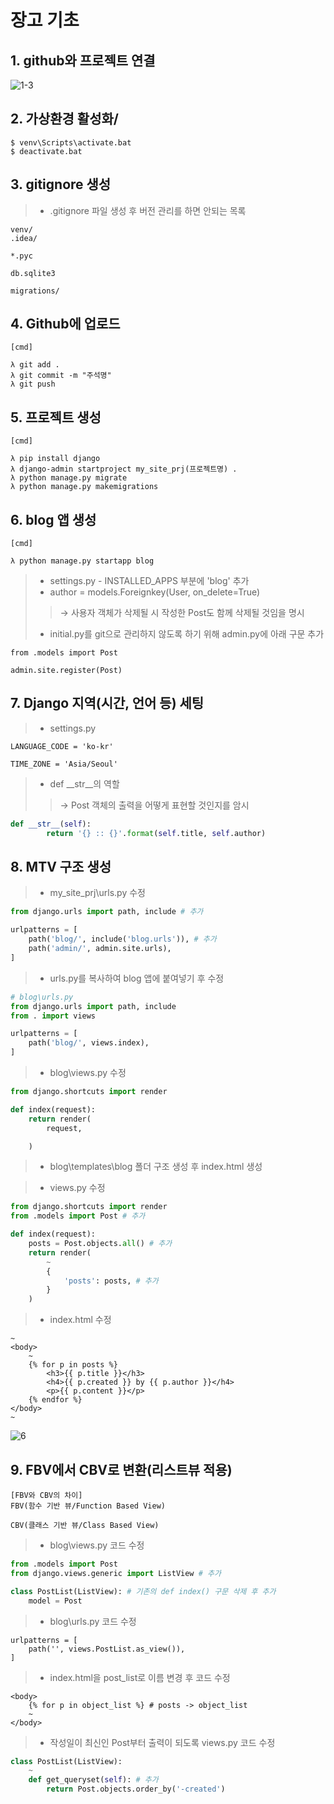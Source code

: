 # 장고 기초
## 1. github와 프로젝트 연결
![1-3](https://user-images.githubusercontent.com/48504392/95469882-158c9080-09bb-11eb-9d10-06cc7ccd5978.png)

## 2. 가상환경 활성화/
~~~
$ venv\Scripts\activate.bat
$ deactivate.bat
~~~

## 3. gitignore 생성
> - .gitignore 파일 생성 후 버전 관리를 하면 안되는 목록 
~~~
venv/
.idea/

*.pyc

db.sqlite3

migrations/
~~~

## 4. Github에 업로드
~~~
[cmd]

λ git add .
λ git commit -m "주석명"
λ git push
~~~

## 5. 프로젝트 생성
~~~
[cmd]

λ pip install django
λ django-admin startproject my_site_prj(프로젝트명) .
λ python manage.py migrate
λ python manage.py makemigrations 
~~~

## 6. blog 앱 생성
~~~
[cmd]

λ python manage.py startapp blog
~~~
> - settings.py - INSTALLED_APPS 부분에 'blog' 추가  
> - author = models.Foreignkey(User, on_delete=True)  
>> → 사용자 객체가 삭제될 시 작성한 Post도 함께 삭제될 것임을 명시  
> - initial.py를 git으로 관리하지 않도록 하기 위해 admin.py에 아래 구문 추가  
~~~
from .models import Post

admin.site.register(Post)
~~~

## 7. Django 지역(시간, 언어 등) 세팅
> - settings.py
~~~
LANGUAGE_CODE = 'ko-kr'

TIME_ZONE = 'Asia/Seoul'
~~~
> - def __str__의 역할  
>> → Post 객체의 출력을 어떻게 표현할 것인지를 암시  
~~~python
def __str__(self):
        return '{} :: {}'.format(self.title, self.author)
~~~

## 8. MTV 구조 생성
> - my_site_prj\urls.py 수정
~~~python
from django.urls import path, include # 추가

urlpatterns = [
    path('blog/', include('blog.urls')), # 추가
    path('admin/', admin.site.urls),
]
~~~
> - urls.py를 복사하여 blog 앱에 붙여넣기 후 수정
~~~python
# blog\urls.py
from django.urls import path, include
from . import views

urlpatterns = [
    path('blog/', views.index),
]
~~~
> - blog\views.py 수정  
~~~python
from django.shortcuts import render

def index(request):
    return render(
        request,

    )
~~~
> - blog\templates\blog 폴더 구조 생성 후 index.html 생성  

> - views.py 수정  
~~~python
from django.shortcuts import render
from .models import Post # 추가

def index(request):
    posts = Post.objects.all() # 추가
    return render(
        ~
        {
            'posts': posts, # 추가
        }
    )
~~~

> - index.html 수정  
~~~
~
<body>
    ~
    {% for p in posts %}
        <h3>{{ p.title }}</h3>
        <h4>{{ p.created }} by {{ p.author }}</h4>
        <p>{{ p.content }}</p>
    {% endfor %}
</body>
~
~~~
![6](https://user-images.githubusercontent.com/48504392/79460629-0e01b580-8030-11ea-8cfb-b2706fb8dfc7.png)  

## 9. FBV에서 CBV로 변환(리스트뷰 적용)  
~~~
[FBV와 CBV의 차이]
FBV(함수 기반 뷰/Function Based View)

CBV(클래스 기반 뷰/Class Based View)
~~~
> - blog\views.py 코드 수정  
~~~python
from .models import Post
from django.views.generic import ListView # 추가

class PostList(ListView): # 기존의 def index() 구문 삭제 후 추가
    model = Post
~~~

> - blog\urls.py 코드 수정  
~~~
urlpatterns = [
    path('', views.PostList.as_view()),
]
~~~
> - index.html을 post_list로 이름 변경 후 코드 수정  
~~~
<body>
    {% for p in object_list %} # posts -> object_list
    ~
</body>
~~~
> - 작성일이 최신인 Post부터 출력이 되도록 views.py 코드 수정  
~~~python
class PostList(ListView):
    ~
    def get_queryset(self): # 추가
        return Post.objects.order_by('-created') 
~~~
